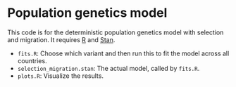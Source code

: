 # Population genetics model

This code is for the deterministic population genetics model with selection and migration.
It requires [R](https://www.r-project.org/) and [Stan](https://mc-stan.org/).

  * `fits.R`: Choose which variant and then run this to fit the model across all countries.
  * `selection_migration.stan`: The actual model, called by `fits.R`.
  * `plots.R`: Visualize the results.
